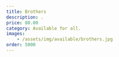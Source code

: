 ```yaml
---
title: Brothers
description: .
price: 80.00
category: Available for all.
images: 
    - /assets/img/available/brothers.jpg
order: 5000
---
```


